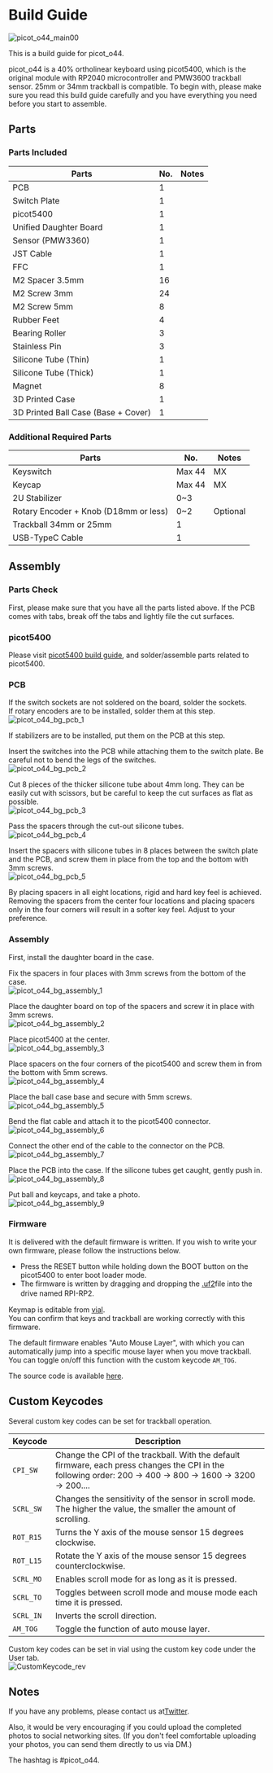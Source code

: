 # Build Guide

![picot_o44_main00](/images/main_00.jpg)

This is a build guide for picot_o44.  

picot_o44 is a 40% ortholinear keyboard using picot5400, which is the original module with RP2040 microcontroller and PMW3600 trackball sensor. 25mm or 34mm trackball is compatible.
To begin with, please make sure you read this build guide carefully and you have everything you need before you start to assemble.


## Parts
### Parts Included

|Parts|No.|Notes|
|---|---|---|
|PCB|1||
|Switch Plate|1||
|picot5400|1||
|Unified Daughter Board|1||
|Sensor (PMW3360)|1||
|JST Cable|1||
|FFC|1||
|M2 Spacer 3.5mm|16||
|M2 Screw 3mm|24||
|M2 Screw 5mm|8||
|Rubber Feet|4||
|Bearing Roller|3||
|Stainless Pin|3||
|Silicone Tube (Thin)|1||
|Silicone Tube (Thick)|1||
|Magnet|8||
|3D Printed Case|1||
|3D Printed Ball Case (Base + Cover)|1||



### Additional Required Parts

|Parts|No.|Notes|
|---|---|---|
|Keyswitch|Max 44|MX|
|Keycap|Max 44|MX|
|2U Stabilizer|0~3||
|Rotary Encoder + Knob (D18mm or less)|0~2|Optional|
|Trackball 34mm or 25mm|1||
|USB-TypeC Cable|1||


## Assembly
### Parts Check

  First, please make sure that you have all the parts listed above. If the PCB comes with tabs, break off the tabs and lightly file the cut surfaces.


### picot5400

  Please visit [picot5400 build guide](https://github.com/aki27kbd/picot5400/blob/main/doc/buildguide.md), and solder/assemble parts related to picot5400.  

### PCB

  If the switch sockets are not soldered on the board, solder the sockets.  
  If rotary encoders are to be installed, solder them at this step.  
  ![picot_o44_bg_pcb_1](/images/bg_pcb_1.jpg)  

  If stabilizers are to be installed, put them on the PCB at this step.

  Insert the switches into the PCB while attaching them to the switch plate. Be careful not to bend the legs of the switches.  
  ![picot_o44_bg_pcb_2](/images/bg_pcb_2.jpg)  

  Cut 8 pieces of the thicker silicone tube about 4mm long. They can be easily cut with scissors, but be careful to keep the cut surfaces as flat as possible.  
  ![picot_o44_bg_pcb_3](/images/bg_pcb_3.jpg)  

  Pass the spacers through the cut-out silicone tubes.  
  ![picot_o44_bg_pcb_4](/images/bg_pcb_4.jpg)  

  Insert the spacers with silicone tubes in 8 places between the switch plate and the PCB, and screw them in place from the top and the bottom with 3mm screws.  
  ![picot_o44_bg_pcb_5](/images/bg_pcb_5.jpg)  

  By placing spacers in all eight locations, rigid and hard key feel is achieved. Removing the spacers from the center four locations and placing spacers only in the four corners will result in a softer key feel. Adjust to your preference.

### Assembly

  First, install the daughter board in the case.

  Fix the spacers in four places with 3mm screws from the bottom of the case.  
  ![picot_o44_bg_assembly_1](/images/bg_assembly_1.jpg)

  Place the daughter board on top of the spacers and screw it in place with 3mm screws.  
  ![picot_o44_bg_assembly_2](/images/bg_assembly_2.jpg)

  Place picot5400 at the center.  
  ![picot_o44_bg_assembly_3](/images/bg_assembly_3.jpg)

  Place spacers on the four corners of the picot5400 and screw them in from the bottom with 5mm screws.  
  ![picot_o44_bg_assembly_4](/images/bg_assembly_4.jpg)

  Place the ball case base and secure with 5mm screws.  
  ![picot_o44_bg_assembly_5](/images/bg_assembly_5.jpg)

  Bend the flat cable and attach it to the picot5400 connector.  
  ![picot_o44_bg_assembly_6](/images/bg_assembly_6.jpg)  

  Connect the other end of the cable to the connector on the PCB.  
  ![picot_o44_bg_assembly_7](/images/bg_assembly_7.jpg)  

  Place the PCB into the case. If the silicone tubes get caught, gently push in.  
  ![picot_o44_bg_assembly_8](/images/bg_assembly_8.jpg)  

  Put ball and keycaps, and take a photo.  
  ![picot_o44_bg_assembly_9](/images/bg_assembly_9.jpg)  

### Firmware

  It is delivered with the default firmware is written. If you wish to write your own firmware, please follow the instructions below.

  - Press the RESET button while holding down the BOOT button on the picot5400 to enter boot loader mode.
  - The firmware is written by dragging and dropping the [.uf2](https://github.com/aki27kbd/picot_o44/blob/main/firmware/aki27_picot_o44_vial.uf2)file into the drive named RPI-RP2.  　

  Keymap is editable from [vial](https://vial.rocks/).  
  You can confirm that keys and trackball are working correctly with this firmware.

  The default firmware enables "Auto Mouse Layer", with which you can automatically jump into a specific mouse layer when you move trackball. You can toggle on/off this function with the custom keycode `AM_TOG`.

  The source code is available [here](https://github.com/aki27kbd/vial-qmk/tree/vial/keyboards/aki27/picot_o44).


## Custom Keycodes

  Several custom key codes can be set for trackball operation.

  Keycode   |Description
  ---------|-----------
  `CPI_SW`  |Change the CPI of the trackball. With the default firmware, each press changes the CPI in the following order: 200 -> 400 -> 800 -> 1600 -> 3200 -> 200....
  `SCRL_SW` |Changes the sensitivity of the sensor in scroll mode. The higher the value, the smaller the amount of scrolling.
  `ROT_R15` |Turns the Y axis of the mouse sensor 15 degrees clockwise.
  `ROT_L15` |Rotate the Y axis of the mouse sensor 15 degrees counterclockwise.
  `SCRL_MO` |	Enables scroll mode for as long as it is pressed.
  `SCRL_TO` |Toggles between scroll mode and mouse mode each time it is pressed.
  `SCRL_IN` |Inverts the scroll direction.
  `AM_TOG` |Toggle the function of auto mouse layer.

  Custom key codes can be set in vial using the custom key code under the User tab.  
  ![CustomKeycode_rev](/images/bg_customkeycode.jpg)



## Notes
If you have any problems, please contact us at[Twitter](https://twitter.com/aki27kbd).

Also, it would be very encouraging if you could upload the completed photos to social networking sites. (If you don't feel comfortable uploading your photos, you can send them directly to us via DM.)

The hashtag is #picot_o44.
